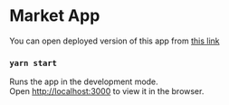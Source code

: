 # Market App

You can open deployed version of this app from [this link](https://market-app-workspace.herokuapp.com/)

### `yarn start`

Runs the app in the development mode.\
Open [http://localhost:3000](http://localhost:3000) to view it in the browser.
